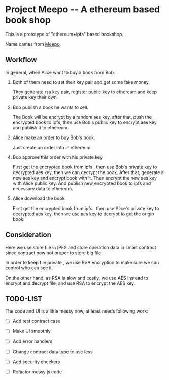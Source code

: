 # Project Meepo -- A ethereum based book shop

This is a prototype of "ethereum+ipfs" based bookshop.

Name cames from [Meepo](http://www.dota2.com.cn/hero/meepo/).

## Workflow
In general, when Alice want to buy a book from Bob:

1. Both of them need to set their key pair and get some fake money.
   
   They generate rsa key pair, register public key to ethereum and keep private key their own.

2. Bob publish a book he wants to sell.
   
   The Book will be encrypt by a random aes key, after that, push the encrypted book to ipfs, 
   then use Bob's public key to encrypt aes key and publish it to ethereum.

3. Alice make an order to buy Bob's book.
   
   Just create an order info in ethereum.

4. Bob approve this order with his private key

   First get the encrypted book from ipfs , then use Bob's private key to decrypted aes key,
   then we can decrypt the book.
   After that, generate a new aes key and encrypt book with it. Then encrypt the new aes key with Alice public key.
   And publish new encrypted book to ipfs and necessary data to ethereum.   

5. Alice download the book
   
   First get the encrypted book from ipfs , then use Alice's private key to decrypted aes key,
   then we use aes key to decrypt to get the origin book.

  

## Consideration

Here we use store file in IPFS and store operation data in smart contract since contract now not proper to store big file.

In order to keep file private , we use RSA encryption to make sure we can control who can see it.

On the other hand, as RSA is slow and costly, we use AES instead to encrypt and decrypt file, and use RSA to encrypt the AES key.

## TODO-LIST
The code and UI is a little messy now, at least needs following work:

- [ ] Add test contract case
- [ ] Make UI smoothly
- [ ] Add error handlers
- [ ] Change contract data type to use less
- [ ] Add security checkers
- [ ] Refactor messy js code



